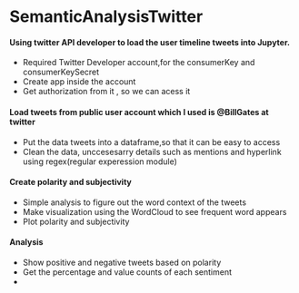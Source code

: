 # SemanticAnalysisTwitter

#### Using twitter API developer to load the user timeline tweets into Jupyter. 
  - Required Twitter Developer account,for the consumerKey and consumerKeySecret
  - Create app inside the account
  - Get authorization from it , so we can acess it
  
#### Load tweets from public user account which I used is @BillGates at twitter
  - Put the data tweets into a dataframe,so that it can be easy to access
  - Clean the data, unccesesarry details such as mentions and hyperlink using regex(regular experession module)
  
#### Create polarity and subjectivity
  - Simple analysis to figure out the word context of the tweets
  - Make visualization using the WordCloud to see frequent word appears
  - Plot polarity and subjectivity
  
#### Analysis
  - Show positive and negative tweets based on polarity
  - Get the percentage and value counts of each sentiment
  -
